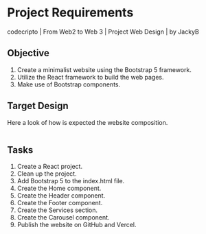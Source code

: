 # Project Requirements

codecripto | From Web2 to Web 3 | Project Web Design | by JackyB

## Objective

1. Create a minimalist website using the Bootstrap 5 framework.
2. Utilize the React framework to build the web pages.
3. Make use of Bootstrap components.

## Target Design

Here a look of how is expected the website composition.

<figure><img src="../.gitbook/assets/Screenshot 2023-10-27 at 2.08.08 PM.png" alt=""><figcaption></figcaption></figure>

## Tasks

1. Create a React project.
2. Clean up the project.
3. Add Bootstrap 5 to the index.html file.
4. Create the Home component.
5. Create the Header component.
6. Create the Footer component.
7. Create the Services section.
8. Create the Carousel component.
9. Publish the website on GitHub and Vercel.

##
